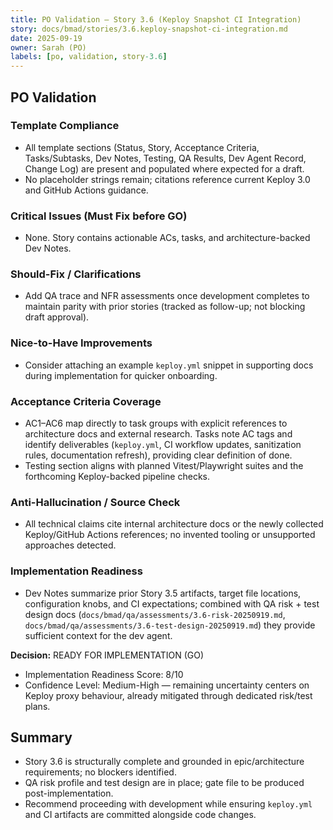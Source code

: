 ```yaml
---
title: PO Validation — Story 3.6 (Keploy Snapshot CI Integration)
story: docs/bmad/stories/3.6.keploy-snapshot-ci-integration.md
date: 2025-09-19
owner: Sarah (PO)
labels: [po, validation, story-3.6]
---
```


## PO Validation

### Template Compliance

- All template sections (Status, Story, Acceptance Criteria, Tasks/Subtasks, Dev Notes, Testing, QA Results, Dev Agent Record, Change Log) are present and populated where expected for a draft.
- No placeholder strings remain; citations reference current Keploy 3.0 and GitHub Actions guidance.

### Critical Issues (Must Fix before GO)

- None. Story contains actionable ACs, tasks, and architecture-backed Dev Notes.

### Should-Fix / Clarifications

- Add QA trace and NFR assessments once development completes to maintain parity with prior stories (tracked as follow-up; not blocking draft approval).

### Nice-to-Have Improvements

- Consider attaching an example `keploy.yml` snippet in supporting docs during implementation for quicker onboarding.

### Acceptance Criteria Coverage

- AC1–AC6 map directly to task groups with explicit references to architecture docs and external research. Tasks note AC tags and identify deliverables (`keploy.yml`, CI workflow updates, sanitization rules, documentation refresh), providing clear definition of done.
- Testing section aligns with planned Vitest/Playwright suites and the forthcoming Keploy-backed pipeline checks.

### Anti-Hallucination / Source Check

- All technical claims cite internal architecture docs or the newly collected Keploy/GitHub Actions references; no invented tooling or unsupported approaches detected.

### Implementation Readiness

- Dev Notes summarize prior Story 3.5 artifacts, target file locations, configuration knobs, and CI expectations; combined with QA risk + test design docs (`docs/bmad/qa/assessments/3.6-risk-20250919.md`, `docs/bmad/qa/assessments/3.6-test-design-20250919.md`) they provide sufficient context for the dev agent.

**Decision:** READY FOR IMPLEMENTATION (GO)

- Implementation Readiness Score: 8/10
- Confidence Level: Medium-High — remaining uncertainty centers on Keploy proxy behaviour, already mitigated through dedicated risk/test plans.

## Summary

- Story 3.6 is structurally complete and grounded in epic/architecture requirements; no blockers identified.
- QA risk profile and test design are in place; gate file to be produced post-implementation.
- Recommend proceeding with development while ensuring `keploy.yml` and CI artifacts are committed alongside code changes.
